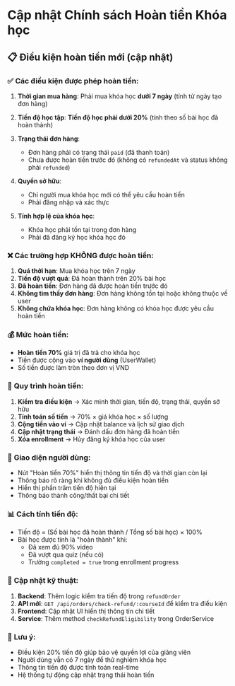 # Cập nhật Chính sách Hoàn tiền Khóa học

## 📋 Điều kiện hoàn tiền mới (cập nhật)

### ✅ **Các điều kiện được phép hoàn tiền:**

1. **Thời gian mua hàng**: Phải mua khóa học **dưới 7 ngày** (tính từ ngày tạo đơn hàng)

2. **Tiến độ học tập**: **Tiến độ học phải dưới 20%** (tính theo số bài học đã hoàn thành)

3. **Trạng thái đơn hàng**: 
   - Đơn hàng phải có trạng thái `paid` (đã thanh toán)
   - Chưa được hoàn tiền trước đó (không có `refundedAt` và status không phải `refunded`)

4. **Quyền sở hữu**: 
   - Chỉ người mua khóa học mới có thể yêu cầu hoàn tiền
   - Phải đăng nhập và xác thực

5. **Tính hợp lệ của khóa học**:
   - Khóa học phải tồn tại trong đơn hàng
   - Phải đã đăng ký học khóa học đó

### ❌ **Các trường hợp KHÔNG được hoàn tiền:**

1. **Quá thời hạn**: Mua khóa học trên 7 ngày
2. **Tiến độ vượt quá**: Đã hoàn thành trên 20% bài học
3. **Đã hoàn tiền**: Đơn hàng đã được hoàn tiền trước đó
4. **Không tìm thấy đơn hàng**: Đơn hàng không tồn tại hoặc không thuộc về user
5. **Không chứa khóa học**: Đơn hàng không có khóa học được yêu cầu hoàn tiền

### 💰 **Mức hoàn tiền:**

- **Hoàn tiền 70%** giá trị đã trả cho khóa học
- Tiền được cộng vào **ví người dùng** (UserWallet)
- Số tiền được làm tròn theo đơn vị VND

### 🔄 **Quy trình hoàn tiền:**

1. **Kiểm tra điều kiện** → Xác minh thời gian, tiến độ, trạng thái, quyền sở hữu
2. **Tính toán số tiền** → 70% × giá khóa học × số lượng
3. **Cộng tiền vào ví** → Cập nhật balance và lịch sử giao dịch
4. **Cập nhật trạng thái** → Đánh dấu đơn hàng đã hoàn tiền
5. **Xóa enrollment** → Hủy đăng ký khóa học của user

### 🎯 **Giao diện người dùng:**

- Nút "Hoàn tiền 70%" hiển thị thông tin tiến độ và thời gian còn lại
- Thông báo rõ ràng khi không đủ điều kiện hoàn tiền
- Hiển thị phần trăm tiến độ hiện tại
- Thông báo thành công/thất bại chi tiết

### 📊 **Cách tính tiến độ:**

- Tiến độ = (Số bài học đã hoàn thành / Tổng số bài học) × 100%
- Bài học được tính là "hoàn thành" khi:
  - Đã xem đủ 90% video
  - Đã vượt qua quiz (nếu có)
  - Trường `completed = true` trong enrollment progress

### 🔧 **Cập nhật kỹ thuật:**

1. **Backend**: Thêm logic kiểm tra tiến độ trong `refundOrder`
2. **API mới**: `GET /api/orders/check-refund/:courseId` để kiểm tra điều kiện
3. **Frontend**: Cập nhật UI hiển thị thông tin chi tiết
4. **Service**: Thêm method `checkRefundEligibility` trong OrderService

### 📝 **Lưu ý:**

- Điều kiện 20% tiến độ giúp bảo vệ quyền lợi của giảng viên
- Người dùng vẫn có 7 ngày để thử nghiệm khóa học
- Thông tin tiến độ được tính toán real-time
- Hệ thống tự động cập nhật trạng thái hoàn tiền 